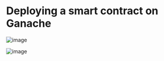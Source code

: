 # Deploying a smart contract on Ganache


![image](https://github.com/DCVglobalnetwork/DeployOnGanache/assets/105791829/f82a7531-b0a0-48f8-980b-58114e260667)


![image](https://github.com/DCVglobalnetwork/DeployOnGanache/assets/105791829/9ff5a53b-79d2-4892-9990-c3680a24ff23)
